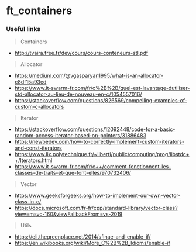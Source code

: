 # ft_containers

### Useful links

>Containers
- http://tvaira.free.fr/dev/cours/cours-conteneurs-stl.pdf
> Allocator
- https://medium.com/@vgasparyan1995/what-is-an-allocator-c8df15a93ed
- https://www.it-swarm-fr.com/fr/c%2B%2B/quel-est-lavantage-dutiliser-std-allocator-au-lieu-de-nouveau-en-c/1054557016/
- https://stackoverflow.com/questions/826569/compelling-examples-of-custom-c-allocators
> Iterator
- https://stackoverflow.com/questions/12092448/code-for-a-basic-random-access-iterator-based-on-pointers/31886483
- https://newbedev.com/how-to-correctly-implement-custom-iterators-and-const-iterators
- https://www.lix.polytechnique.fr/~liberti/public/computing/prog/libstdc++/Iterators.html
- https://www.it-swarm-fr.com/fr/c++/comment-fonctionnent-les-classes-de-traits-et-que-font-elles/970732406/
> Vector
- https://www.geeksforgeeks.org/how-to-implement-our-own-vector-class-in-c/
- https://docs.microsoft.com/fr-fr/cpp/standard-library/vector-class?view=msvc-160&viewFallbackFrom=vs-2019
> Utils
- https://eli.thegreenplace.net/2014/sfinae-and-enable_if/
- https://en.wikibooks.org/wiki/More_C%2B%2B_Idioms/enable-if